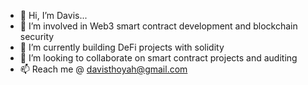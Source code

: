 - 👋 Hi, I’m Davis...
- 👀 I’m involved in Web3 smart contract development and blockchain security 
- 🌱 I’m currently building DeFi projects with solidity
- 💞️ I’m looking to collaborate on smart contract projects and auditing
- 📫  Reach me @ davisthoyah@gmail.com

<!---
KD526/KD526 is a ✨ special ✨ repository because its `README.md` (this file) appears on your GitHub profile.
You can click the Preview link to take a look at your changes.
--->
